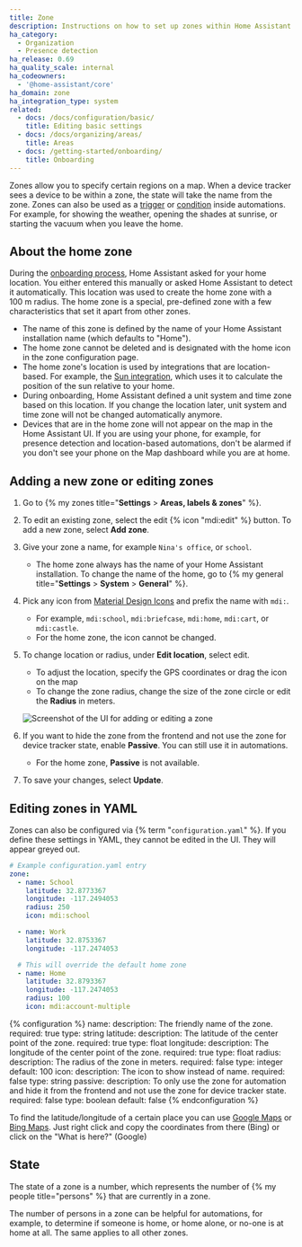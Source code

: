 ```yaml
---
title: Zone
description: Instructions on how to set up zones within Home Assistant.
ha_category:
  - Organization
  - Presence detection
ha_release: 0.69
ha_quality_scale: internal
ha_codeowners:
  - '@home-assistant/core'
ha_domain: zone
ha_integration_type: system
related:
  - docs: /docs/configuration/basic/
    title: Editing basic settings
  - docs: /docs/organizing/areas/
    title: Areas
  - docs: /getting-started/onboarding/
    title: Onboarding
---
```


Zones allow you to specify certain regions on a map. When a device tracker sees a device to be within a zone, the state will take the name from the zone. Zones can also be used as a [trigger](/docs/automation/trigger#zone-trigger) or [condition](/docs/scripts/conditions/#zone-condition) inside automations. For example, for showing the weather, opening the shades at sunrise, or starting the vacuum when you leave the home.

## About the home zone

During the [onboarding process](/getting-started/onboarding/), Home Assistant asked for your home location. You either entered this manually or asked Home Assistant to detect it automatically. This location was used to create the home zone with a 100&nbsp;m radius. The home zone is a special, pre-defined zone with a few characteristics that set it apart from other zones.

- The name of this zone is defined by the name of your Home Assistant installation name (which defaults to "Home").
- The home zone cannot be deleted and is designated with the home icon in the zone configuration page.
- The home zone's location is used by integrations that are location-based. For example, the [Sun integration](/integrations/sun/), which uses it to calculate the position of the sun relative to your home.
- During onboarding, Home Assistant defined a unit system and time zone based on this location. If you change the location later, unit system and time zone will not be changed automatically anymore.
- Devices that are in the home zone will not appear on the map in the Home Assistant UI. If you are using your phone, for example, for presence detection and location-based automations, don't be alarmed if you don't see your phone on the Map dashboard while you are at home.

## Adding a new zone or editing zones

1. Go to {% my zones title="**Settings** > **Areas, labels & zones**" %}.
2. To edit an existing zone, select the edit {% icon "mdi:edit" %} button. To add a new zone, select **Add zone**.
3. Give your zone a name, for example `Nina's office`, or `school`.
   - The home zone always has the name of your Home Assistant installation. To change the name of the home, go to {% my general title="**Settings** > **System** > **General**" %}.
4. Pick any icon from [Material Design Icons](https://pictogrammers.com/library/mdi/) and prefix the name with `mdi:`.
   - For example, `mdi:school`, `mdi:briefcase`, `mdi:home`, `mdi:cart`, or `mdi:castle`.
   - For the home zone, the icon cannot be changed.
5. To change location or radius, under **Edit location**, select edit.
   - To adjust the location, specify the GPS coordinates or drag the icon on the map
   - To change the zone radius, change the size of the zone circle or edit the **Radius** in meters.

    ![Screenshot of the UI for adding or editing a zone](/images/integrations/zone/zone_edit_ui.png)

6. If you want to hide the zone from the frontend and not use the zone for device tracker state, enable **Passive**. You can still use it in automations.
   - For the home zone, **Passive** is not available.
7. To save your changes, select **Update**.

## Editing zones in YAML

Zones can also be configured via {% term "`configuration.yaml`" %}. If you define these settings in YAML, they cannot be edited in the UI. They will appear greyed out.

```yaml
# Example configuration.yaml entry
zone:
  - name: School
    latitude: 32.8773367
    longitude: -117.2494053
    radius: 250
    icon: mdi:school

  - name: Work
    latitude: 32.8753367
    longitude: -117.2474053

  # This will override the default home zone
  - name: Home
    latitude: 32.8793367
    longitude: -117.2474053
    radius: 100
    icon: mdi:account-multiple
```

{% configuration %}
name:
  description: The friendly name of the zone.
  required: true
  type: string
latitude:
  description: The latitude of the center point of the zone.
  required: true
  type: float
longitude:
  description: The longitude of the center point of the zone.
  required: true
  type: float
radius:
  description: The radius of the zone in meters.
  required: false
  type: integer
  default: 100
icon:
  description: The icon to show instead of name.
  required: false
  type: string
passive:
  description: To only use the zone for automation and hide it from the frontend and not use the zone for device tracker state.
  required: false
  type: boolean
  default: false
{% endconfiguration %}

To find the latitude/longitude of a certain place you can use [Google Maps](https://www.google.com/maps/) or [Bing Maps](https://www.bing.com/maps). Just right click and copy the coordinates from there (Bing) or click on the "What is here?" (Google)

## State

The state of a zone is a number, which represents the number of
{% my people title="persons" %} that are currently in a zone.

The number of persons in a zone can be helpful for automations, for example,
to determine if someone is home, or home alone, or no-one is at home at all.
The same applies to all other zones.
